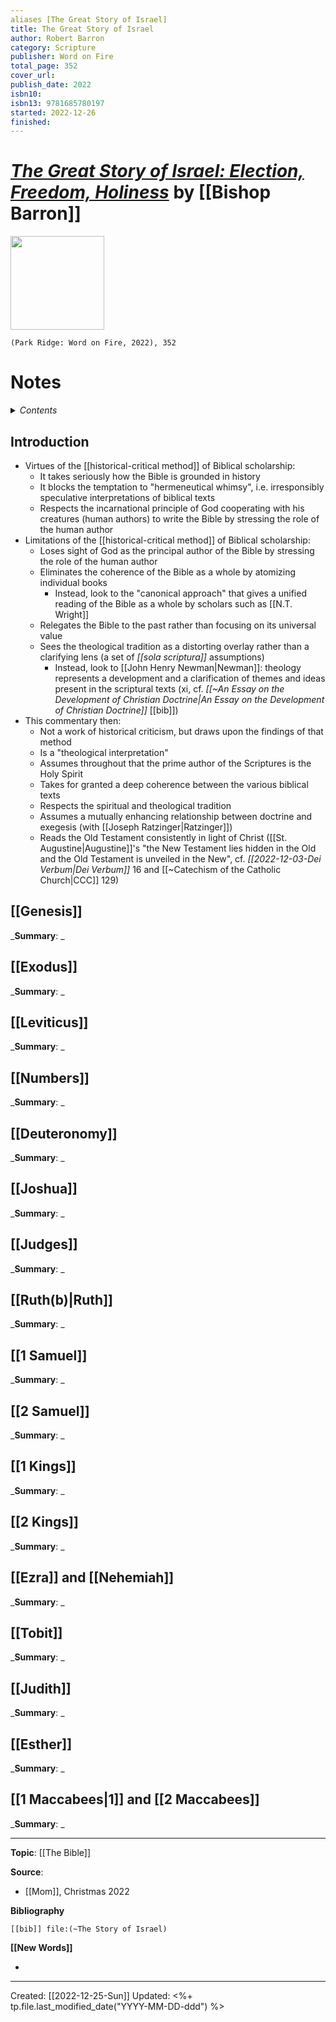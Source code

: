 ```yaml
---
aliases [The Great Story of Israel]
title: The Great Story of Israel
author: Robert Barron
category: Scripture
publisher: Word on Fire
total_page: 352
cover_url: 
publish_date: 2022
isbn10: 
isbn13: 9781685780197
started: 2022-12-26
finished: 
---
```

# *[The Great Story of Israel: Election, Freedom, Holiness](https://bookstore.wordonfire.org/products/the-great-story-of-israel)* by [[Bishop Barron]]

<img src="https://cdn.shopify.com/s/files/1/0005/3195/5769/products/The-Great-Story-of-Israel-Shopify-Front_750x750.png?v=1669663472" width=150>

`(Park Ridge: Word on Fire, 2022), 352`


# Notes

<details>
 <summary><i>Contents</i></summary>
<!-- MarkdownTOC autolink="true" -->

- [Introduction](#introduction)
- [](#Genesis)
- [](#Exodus)
- [](#Leviticus)
- [](#Numbers)
- [](#Deuteronomy)
- [](#Joshua)
- [](#Judges)
- [](#Ruth(b)|Ruth)
- [](#1 Samuel)
- [](#2 Samuel)
- [](#1 Kings)
- [](#2 Kings)
- [](#Ezra and Nehemiah)
- [](#Tobit)
- [](#Judith)
- [](#Esther)
- [](#1 Maccabees|1 and 2 Maccabees)

<!-- /MarkdownTOC -->
</details>


## Introduction
- Virtues of the [[historical-critical method]] of Biblical scholarship:
	- It takes seriously how the Bible is grounded in history 
	- It blocks the temptation to "hermeneutical whimsy", i.e. irresponsibly speculative interpretations of biblical texts
	- Respects the incarnational principle of God cooperating with his creatures (human authors) to write the Bible by stressing the role of the human author
- Limitations of the [[historical-critical method]] of Biblical scholarship:
	- Loses sight of God as the principal author of the Bible by stressing the role of the human author 
	- Eliminates the coherence of the Bible as a whole by atomizing individual books 
		- Instead, look to the "canonical approach" that gives a unified reading of the Bible as a whole by scholars such as [[N.T. Wright]]
	- Relegates the Bible to the past rather than focusing on its universal value 
	- Sees the theological tradition as a distorting overlay rather than a clarifying lens (a set of *[[sola scriptura]]* assumptions)
		- Instead, look to [[John Henry Newman|Newman]]: theology represents a development and a clarification of themes and ideas present in the scriptural texts (xi, cf. *[[~An Essay on the Development of Christian Doctrine|An Essay on the Development of Christian Doctrine]]* [[bib]])
- This commentary then:
	- Not a work of historical criticism, but draws upon the findings of that method 
	- Is a "theological interpretation"
	- Assumes throughout that the prime author of the Scriptures is the Holy Spirit 
	- Takes for granted a deep coherence between the various biblical texts 
	- Respects the spiritual and theological tradition 
	- Assumes a mutually enhancing relationship between doctrine and exegesis (with [[Joseph Ratzinger|Ratzinger]])
	- Reads the Old Testament consistently in light of Christ ([[St. Augustine|Augustine]]'s "the New Testament lies hidden in the Old and the Old Testament is unveiled in the New", cf. *[[2022-12-03-Dei Verbum|Dei Verbum]]* 16 and [[~Catechism of the Catholic Church|CCC]] 129)


## [[Genesis]]
_**Summary**: _



## [[Exodus]]
_**Summary**: _



## [[Leviticus]]
_**Summary**: _



## [[Numbers]]
_**Summary**: _



## [[Deuteronomy]]
_**Summary**: _



## [[Joshua]]
_**Summary**: _



## [[Judges]]
_**Summary**: _



## [[Ruth(b)|Ruth]]
_**Summary**: _



## [[1 Samuel]]
_**Summary**: _



## [[2 Samuel]]
_**Summary**: _



## [[1 Kings]]
_**Summary**: _



## [[2 Kings]]
_**Summary**: _



## [[Ezra]] and [[Nehemiah]]
_**Summary**: _



## [[Tobit]]
_**Summary**: _



## [[Judith]]
_**Summary**: _



## [[Esther]]
_**Summary**: _



## [[1 Maccabees|1]] and [[2 Maccabees]]
_**Summary**: _


--- 
**Topic**: [[The Bible]]

**Source**: 
- [[Mom]], Christmas 2022

**Bibliography**

```query
[[bib]] file:(~The Story of Israel)
```
 

**[[New Words]]**

- 

---
Created: [[2022-12-25-Sun]]
Updated: <%+ tp.file.last_modified_date("YYYY-MM-DD-ddd") %>

